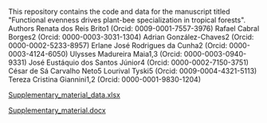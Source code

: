 
This repository contains the code and data for the manuscript titled "Functional evenness drives plant-bee specialization in tropical forests".
Authors
Renata dos Reis Brito1 (Orcid: 0009-0001-7557-3976)
Rafael Cabral Borges2 (Orcid: 0000-0003-3031-1304)
Adrian González-Chaves2 (Orcid: 0000-0002-5233-8957)
Erlane José Rodrigues da Cunha2 (Orcid: 0000-0003-4124-6050)
Ulysses Madureira Maia1,3 (Orcid: 0000-0003-0940-9331)
José Eustáquio dos Santos Júnior4 (Orcid: 0000-0002-7150-3751)
César de Sá Carvalho Neto5
Lourival Tyski5 (Orcid: 0009-0004-4321-5113)
Tereza Cristina Giannini1,2 (Orcid: 0000-0001-9830-1204)

[Supplementary_material_data.xlsx](https://github.com/user-attachments/files/20579329/Supplementary_material_data.xlsx)


[Supplementary_material.docx](https://github.com/user-attachments/files/20579336/Supplementary_material.docx)



